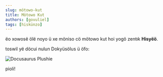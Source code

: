 ```yaml
---
slug: mötowo-kut
title: Mötowo Kut
authors: [govuliel]
tags: [hiskünzo]
---
```


ëo xowosë ölë noyo ü xe möniso cö mötowo kut hoi yogö zentık **Hisyëö**.

toswil yë döcui nulun Dokyüsölus ü öfo:

![Docusaurus Plushie](./docusaurus-plushie-banner.jpeg)

pioli!
